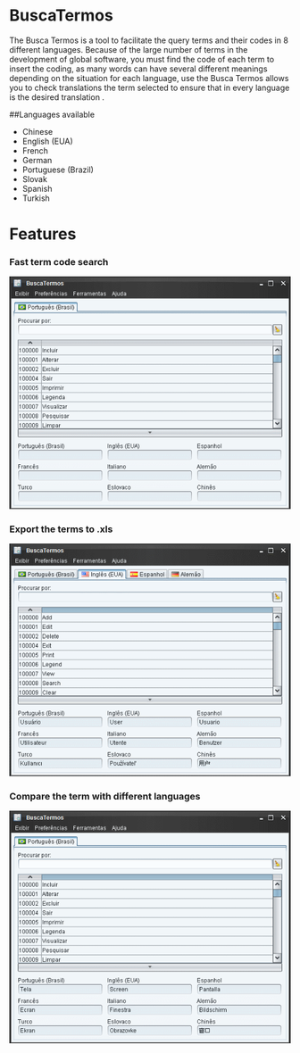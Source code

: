 # BuscaTermos

The Busca Termos is a tool to facilitate the query terms and their codes in 8 different languages. Because of the large number of terms in the development of global software, you must find the code of each term to insert the coding, as many words can have several different meanings depending on the situation for each language, use the Busca Termos allows you to check translations the term selected to ensure that in every language is the desired translation .

##Languages available

- Chinese
- English (EUA)
- French
- German
- Portuguese (Brazil)
- Slovak
- Spanish	
- Turkish

# Features

### Fast term code search

![BuscaTermosDocumentation](https://raw.githubusercontent.com/Mosquito-Foundation/BuscaTermosDocumentation/master/Gifs/Search.gif)
<br>
### Export the terms to .xls

![BuscaTermosDocumentation](https://raw.githubusercontent.com/Mosquito-Foundation/BuscaTermosDocumentation/master/Gifs/Export.gif)
<br>
### Compare the term with different languages

![BuscaTermosDocumentation](https://raw.githubusercontent.com/Mosquito-Foundation/BuscaTermosDocumentation/master/Gifs/Compare.gif)
